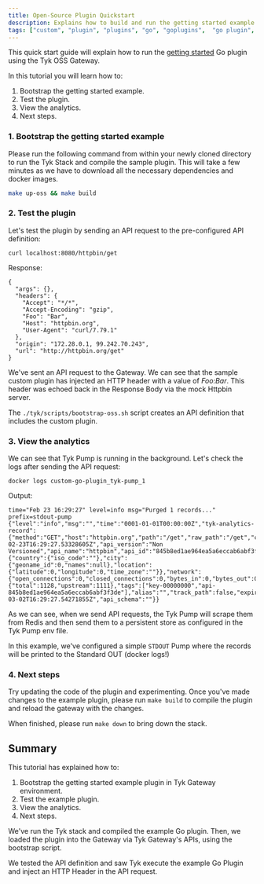 ```yaml
---
title: Open-Source Plugin Quickstart
description: Explains how to build and run the getting started example using Tyk OSS Gateway
tags: ["custom", "plugin", "plugins", "go", "goplugins",  "go plugin", "tyk go plugin", "golang plugin"]
---
```



This quick start guide will explain how to run the [getting started](https://github.com/TykTechnologies/custom-go-plugin) Go plugin using the Tyk OSS Gateway.

In this tutorial you will learn how to:

1. Bootstrap the getting started example.
2. Test the plugin.
3. View the analytics.
4. Next steps.


### 1. Bootstrap the getting started example

Please run the following command from within your newly cloned directory to run the Tyk Stack and compile the sample plugin.  This will take a few minutes as we have to download all the necessary dependencies and docker images.

```bash
make up-oss && make build
```

### 2. Test the plugin

Let's test the plugin by sending an API request to the pre-configured API definition:

```
curl localhost:8080/httpbin/get
```

Response:
```
{
  "args": {},
  "headers": {
    "Accept": "*/*",
    "Accept-Encoding": "gzip",
    "Foo": "Bar",
    "Host": "httpbin.org",
    "User-Agent": "curl/7.79.1"
  },
  "origin": "172.28.0.1, 99.242.70.243",
  "url": "http://httpbin.org/get"
}
```

We've sent an API request to the Gateway. We can see that the sample custom plugin has injected an HTTP header with a value of *Foo:Bar*. This header was echoed back in the Response Body via the mock Httpbin server.

The `./tyk/scripts/bootstrap-oss.sh` script creates an API definition that includes the custom plugin.


### 3. View the analytics

We can see that Tyk Pump is running in the background. Let's check the logs after sending the API request:

```
docker logs custom-go-plugin_tyk-pump_1 
```

Output:
```
time="Feb 23 16:29:27" level=info msg="Purged 1 records..." prefix=stdout-pump
{"level":"info","msg":"","time":"0001-01-01T00:00:00Z","tyk-analytics-record":{"method":"GET","host":"httpbin.org","path":"/get","raw_path":"/get","content_length":0,"user_agent":"curl/7.79.1","day":23,"month":2,"year":2023,"hour":16,"response_code":200,"api_key":"00000000","timestamp":"2023-02-23T16:29:27.53328605Z","api_version":"Non Versioned","api_name":"httpbin","api_id":"845b8ed1ae964ea5a6eccab6abf3f3de","org_id":"","oauth_id":"","request_time":1128,"raw_request":"...","raw_response":"...","ip_address":"192.168.0.1","geo":{"country":{"iso_code":""},"city":{"geoname_id":0,"names":null},"location":{"latitude":0,"longitude":0,"time_zone":""}},"network":{"open_connections":0,"closed_connections":0,"bytes_in":0,"bytes_out":0},"latency":{"total":1128,"upstream":1111},"tags":["key-00000000","api-845b8ed1ae964ea5a6eccab6abf3f3de"],"alias":"","track_path":false,"expireAt":"2023-03-02T16:29:27.54271855Z","api_schema":""}}
```

As we can see, when we send API requests, the Tyk Pump will scrape them from Redis and then send them to a persistent store as configured in the Tyk Pump env file. 

In this example, we've configured a simple `STDOUT` Pump where the records will be printed to the Standard OUT (docker logs!)

### 4. Next steps

Try updating the code of the plugin and experimenting. Once you've made changes to the example plugin, please run `make build` to compile the plugin and reload the gateway with the changes.

When finished, please run `make down` to bring down the stack.


## Summary

This tutorial has explained how to:
1. Bootstrap the getting started example plugin in Tyk Gateway environment.
2. Test the example plugin.
3. View the analytics.
4. Next steps.

We've run the Tyk stack and compiled the example Go plugin. Then, we loaded the plugin into the Gateway via Tyk Gateway's APIs, using the bootstrap script.

We tested the API definition and saw Tyk execute the example Go Plugin and inject an HTTP Header in the API request.
